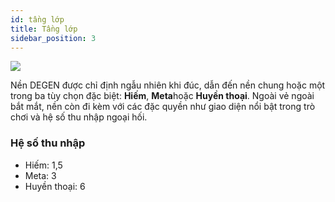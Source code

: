```yaml
---
id: tầng lớp
title: Tầng lớp
sidebar_position: 3
---
```


![](/img/rngBackgrounds.gif)

Nền DEGEN được chỉ định ngẫu nhiên khi đúc, dẫn đến nền chung hoặc một trong ba tùy chọn đặc biệt: **Hiếm**, **Meta**hoặc **Huyền thoại**. Ngoài vẻ ngoài bắt mắt, nền còn đi kèm với các đặc quyền như giao diện nổi bật trong trò chơi và hệ số thu nhập ngoại hối.

### Hệ số thu nhập

- Hiếm: 1,5
- Meta: 3
- Huyền thoại: 6
